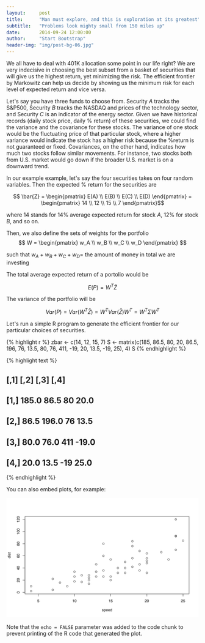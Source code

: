 ```yaml
---
layout:     post
title:      "Man must explore, and this is exploration at its greatest"
subtitle:   "Problems look mighty small from 150 miles up"
date:       2014-09-24 12:00:00
author:     "Start Bootstrap"
header-img: "img/post-bg-06.jpg"
---
```


We all have to deal with 401K allocation some point in our life right? We are very indecisive in choosing the best subset from a basket of securities that will give us the highest return, yet minimizing the risk. The efficient frontier by Markowitz can help us decide by showing us the minimum risk for each level of expected return and vice versa.

Let's say you have three funds to choose from. Security $A$ tracks the S&P500, Security $B$ tracks the NASDAQ and prices of the technology sector, and Security $C$ is an indicator of the energy sector. Given we have historical records (daily stock price, daily % return) of these securities, we could find the variance and the covariance for these stocks. The variance of one stock would be the fluctuating price of that particular stock, where a higher variance would indicate the stock has a higher risk because the %return is not guaranteed or fixed. Covariances, on the other hand, indicates how much two stocks follow similar movements. For instance, two stocks both from U.S. market would go down if the broader U.S. market is on a downward trend.

In our example example, let's say the four securities takes on four random variables. Then the expected % return for the securities are

$$ \bar{Z} = \begin{pmatrix} E(A) \\ E(B) \\ E(C) \\ E(D) \end{pmatrix} = \begin{pmatrix} 14 \\ 12 \\ 15 \\ 7 \end{pmatrix}$$

where 14 stands for 14% average expected return for stock $A$, 12% for stock $B$, and so on.

Then, we also define the sets of weights for the portfolio
$$ W = \begin{pmatrix} w_A \\ w_B \\ w_C \\ w_D \end{pmatrix} $$

such that $w_A+w_B+w_C+w_D=$ the amount of money in total we are investing

The total average expected return of a portolio would be

$$E(P) = W^{T}\bar{Z}$$

The variance of the portfolio will be

$$Var(P) =  Var(W^{T}\bar{Z}) = W^{T}Var(\bar{Z})W^{T} = W^{T}\Sigma W^{T}$$


Let's run a simple R program to generate the efficient frontier for our particular choices of securities.


{% highlight r %}
zbar <- c(14, 12, 15, 7)
S <- matrix(c(185, 86.5, 80, 20, 86.5, 196, 76, 13.5, 80, 76, 411, -19, 20, 13.5, -19, 25), 4)
S
{% endhighlight %}



{% highlight text %}
##       [,1]  [,2] [,3]  [,4]
## [1,] 185.0  86.5   80  20.0
## [2,]  86.5 196.0   76  13.5
## [3,]  80.0  76.0  411 -19.0
## [4,]  20.0  13.5  -19  25.0
{% endhighlight %}

You can also embed plots, for example:

![plot of chunk unnamed-chunk-2](/figures/unnamed-chunk-2-1.svg) 

Note that the `echo = FALSE` parameter was added to the code chunk to prevent printing of the R code that generated the plot.
